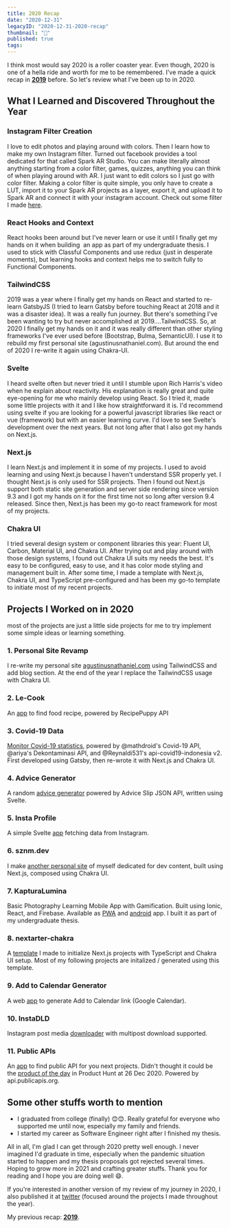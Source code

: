 ```yaml
---
title: 2020 Recap
date: "2020-12-31"
legacyID: "2020-12-31-2020-recap"
thumbnail: "📘"
published: true
tags:
---
```

I think most would say 2020 is a roller coaster year. Even though, 2020 is one of a hella ride and worth for me to be remembered. I've made a quick recap in **[2019](https://sznm.dev/blog/2019-12-31-2019-recap)** before. So let's review what I've been up to in 2020.

## What I Learned and Discovered Throughout the Year

### Instagram Filter Creation
I love to edit photos and playing around with colors. Then I learn how to make my own Instagram filter. Turned out facebook provides a tool dedicated for that called Spark AR Studio. You can make literally almost anything starting from a color filter, games, quizzes, anything you can think of when playing around with AR. I just want to edit colors so I just go with color filter. Making a color filter is quite simple, you only have to create a LUT, import it to your Spark AR projects as a layer, export it, and upload it to Spark AR and connect it with your instagram account. Check out some filter I made [here](https://www.instagram.com/agustinusnathaniel/). 

### React Hooks and Context
React hooks been around but I've never learn or use it until I finally get my hands on it when building  an app as part of my undergraduate thesis. I used to stick with Classful Components and use redux (just in desperate moments), but learning hooks and context helps me to switch fully to Functional Components.

### TailwindCSS
2019 was a year where I finally get my hands on React and started to re-learn GatsbyJS (I tried to learn Gatsby before touching React at 2018 and it was a disaster idea). It was a really fun journey. But there's something I've been wanting to try but never accomplished at 2019....TailwindCSS. So, at 2020 I finally get my hands on it and it was really different than other styling frameworks I've ever used before (Bootstrap, Bulma, SemanticUI). I use it to rebuild my first personal site (agustinusnathaniel.com). But around the end of 2020 I re-write it again using Chakra-UI.

### Svelte
I heard svelte often but never tried it until I stumble upon Rich Harris's video when he explain about reactivity. His explanation is really great and quite eye-opening for me who mainly develop using React. So I tried it, made some little projects with it and I like how straightforward it is. I'd recommend using svelte if you are looking for a powerful javascript libraries like react or vue (framework) but with an easier learning curve. I'd love to see Svelte's development over the next years. But not long after that I also got my hands on Next.js.

### Next.js
I learn Next.js and implement it in some of my projects. I used to avoid learning and using Next.js because I haven't understand SSR properly yet. I thought Next.js is only used for SSR projects. Then I found out Next.js support both static site generation and server side rendering since version 9.3 and I got my hands on it for the first time not so long after version 9.4 released. Since then, Next.js has been my go-to react framework for most of my projects.

### Chakra UI
I tried several design system or component libraries this year: Fluent UI, Carbon, Material UI, and Chakra UI. After trying out and play around with those design systems, I found out Chakra UI suits my needs the best. It's easy to be configured, easy to use, and it has color mode styling and management built in. After some time, I made a template with Next.js, Chakra UI, and TypeScript pre-configured and has been my go-to template to initiate most of my recent projects. 

## Projects I Worked on in 2020
most of the projects are just a little side projects for me to try implement some simple ideas or learning something.

### 1. Personal Site Revamp
I re-write my personal site [agustinusnathaniel.com](https://agustinusnathaniel.com) using TailwindCSS and add blog section. At the end of the year I replace the TailwindCSS usage with Chakra UI.

### 2. Le-Cook
An [app](https://le-cook.sznm.dev) to find food recipe, powered by RecipePuppy API

### 3. Covid-19 Data
[Monitor Covid-19 statistics](https://covid19.sznm.dev), powered by  @mathdroid's Covid-19 API, @ariya's Dekontaminasi API, and @Reynaldi531's api-covid19-indonesia v2. First developed using Gatsby, then re-wrote it with Next.js and Chakra UI. 

### 4. Advice Generator
A random [advice generator](https://advicegen.sznm.dev) powered by Advice Slip JSON API, written using Svelte.

### 5. Insta Profile
A simple Svelte [app](https://instaprofile.sznm.dev) fetching data from Instagram.

### 6. sznm.dev
I make [another personal site](https://sznm.dev) of myself dedicated for dev content, built using Next.js, composed using Chakra UI.

### 7. KapturaLumina
Basic Photography Learning Mobile App with Gamification. Built using Ionic, React, and Firebase. Available as [PWA](https://kapturalumina.sznm.dev) and [android](https://play.google.com/store/apps/details?id=dev.sznm.kapturalumina) app. I built it as part of my undergraduate thesis. 

### 8. nextarter-chakra
A [template](https://nextarter-chakra.sznm.dev/) I made to initialize Next.js projects with TypeScript and Chakra UI setup. Most of my following projects are initalized / generated using this template. 

### 9. Add to Calendar Generator

A web [app](https://addtocal.sznm.dev) to generate Add to Calendar link (Google Calendar).

### 10. InstaDLD
Instagram post media [downloader](https://instadld.sznm.dev) with multipost download supported.

### 11. Public APIs
An [app](https://publicapis.sznm.dev) to find public API for you next projects. Didn't thought it could be the [product of the day](https://www.producthunt.com/posts/public-apis-3) in Product Hunt at 26 Dec 2020. Powered by api.publicapis.org.

## Some other stuffs worth to mention
- I graduated from college (finally) 😊😊. Really grateful for everyone who supported me until now, especially my family and friends. 
- I started my career as Software Engineer right after I finished my thesis. 

All in all, I'm glad I can get through 2020 pretty well enough. I never imagined I'd graduate in time, especially when the pandemic situation started to happen and my thesis proposals got rejected several times. Hoping to grow more in 2021 and crafting greater stuffs. Thank you for reading and I hope you are doing well 😄.

If you're interested in another version of my review of my journey in 2020, I also published it at [twitter](https://twitter.com/sozonome/status/1345261139358142467) (focused around the projects I made throughout the year).

My previous recap: **[2019](https://sznm.dev/blog/2019-12-31-2019-recap)**.
